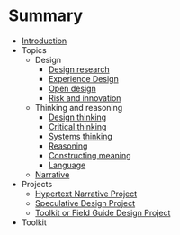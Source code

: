 # Summary

* [Introduction](README.md)
* Topics
   * Design
     * [Design research](topics/design_research.md)
     * [Experience Design](topics/experience_design.md)
     * [Open design](topics/open_design.md)
     * [Risk and innovation](topics/risk_and_innovation.md)
   * Thinking and reasoning
       * [Design thinking](topics/design_thinking.md)
       * [Critical thinking](topics/critical_thinking.md)
       * [Systems thinking](topics/systems_thinking.md)
     * [Reasoning](topics/reasoning.md)
     * [Constructing meaning](topics/constructing_meaning.md)
     * [Language](topics/language.md)
   * [Narrative](topics/narrative.md)
* Projects
   * [Hypertext Narrative Project](projects/hypertext_narrative_project.md)
   * [Speculative Design Project](projects/speculative_design_project.md)
   * [Toolkit or Field Guide Design Project](projects/toolkit_or_field_guide_design_project.md)
* Toolkit

